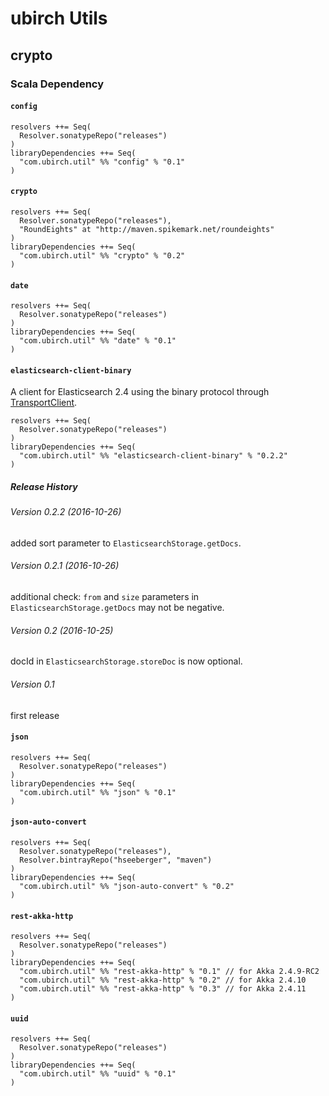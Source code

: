 # ubirch Utils

## crypto

### Scala Dependency

#### `config`

    resolvers ++= Seq(
      Resolver.sonatypeRepo("releases")
    )
    libraryDependencies ++= Seq(
      "com.ubirch.util" %% "config" % "0.1"
    )

#### `crypto`

    resolvers ++= Seq(
      Resolver.sonatypeRepo("releases"),
	  "RoundEights" at "http://maven.spikemark.net/roundeights"
    )
    libraryDependencies ++= Seq(
      "com.ubirch.util" %% "crypto" % "0.2"
    )

#### `date`

    resolvers ++= Seq(
      Resolver.sonatypeRepo("releases")
    )
    libraryDependencies ++= Seq(
      "com.ubirch.util" %% "date" % "0.1"
    )

#### `elasticsearch-client-binary`

A client for Elasticsearch 2.4 using the binary protocol through
[TransportClient](https://www.elastic.co/guide/en/elasticsearch/client/java-api/current/index.html).

    resolvers ++= Seq(
      Resolver.sonatypeRepo("releases")
    )
    libraryDependencies ++= Seq(
      "com.ubirch.util" %% "elasticsearch-client-binary" % "0.2.2"
    )

##### Release History

###### Version 0.2.2 (2016-10-26)

added sort parameter to `ElasticsearchStorage.getDocs`.

###### Version 0.2.1 (2016-10-26)

additional check: `from` and `size` parameters in `ElasticsearchStorage.getDocs` may not be negative. 

###### Version 0.2 (2016-10-25)

docId in `ElasticsearchStorage.storeDoc` is now optional. 

###### Version 0.1

first release

#### `json`

    resolvers ++= Seq(
      Resolver.sonatypeRepo("releases")
    )
    libraryDependencies ++= Seq(
      "com.ubirch.util" %% "json" % "0.1"
    )

#### `json-auto-convert`

    resolvers ++= Seq(
      Resolver.sonatypeRepo("releases"),
      Resolver.bintrayRepo("hseeberger", "maven")
    )
    libraryDependencies ++= Seq(
      "com.ubirch.util" %% "json-auto-convert" % "0.2"
    )

#### `rest-akka-http`

    resolvers ++= Seq(
      Resolver.sonatypeRepo("releases")
    )
    libraryDependencies ++= Seq(
      "com.ubirch.util" %% "rest-akka-http" % "0.1" // for Akka 2.4.9-RC2
      "com.ubirch.util" %% "rest-akka-http" % "0.2" // for Akka 2.4.10
      "com.ubirch.util" %% "rest-akka-http" % "0.3" // for Akka 2.4.11
    )

#### `uuid`

    resolvers ++= Seq(
      Resolver.sonatypeRepo("releases")
    )
    libraryDependencies ++= Seq(
      "com.ubirch.util" %% "uuid" % "0.1"
    )
